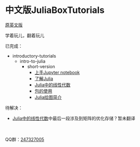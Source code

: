# 中文版JuliaBoxTutorials

[原英文版](https://github.com/JuliaComputing/JuliaBoxTutorials)

学着玩儿，翻着玩儿

已完成： <br>
- introductory-tutorials
    - intro-to-julia
        - short-version
            - [上手Jupyter notebook](./introductory-tutorials/intro-to-julia/short-version/00.Jupyter_notebooks.ipynb)
            - [了解Julia](./introductory-tutorials/intro-to-julia/short-version/01.Getting_to_know_Julia.ipynb)
            - [Julia中的线性代数](./introductory-tutorials/intro-to-julia/short-version/02.Linear_Algebra.ipynb)
            - [包的使用](./introductory-tutorials/intro-to-julia/short-version/03.Using_packages.ipynb)
            - [Julia绘图简介](./introductory-tutorials/intro-to-julia/short-version/04.Intro_to_plotting.ipynb)

待解决： <br>
- [Julia中的线性代数](./introductory-tutorials/intro-to-julia/short-version/02.Linear_Algebra.ipynb)中最后一段涉及到矩阵的优化存储？暂未翻译

<br><br>
QQ群：[247327005](//shang.qq.com/wpa/qunwpa?idkey=bf9e68557bea4360bee85980a1cfc67fced4343063b3c430cf6c9d57f14a4229)

